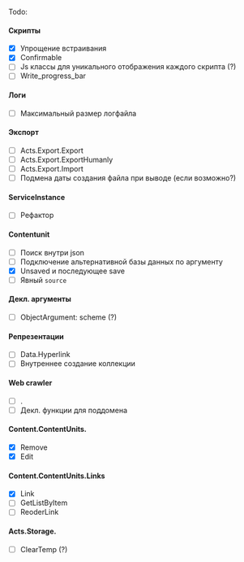 Todo:

#### Скрипты

- [x] Упрощение встраивания
- [x] Сonfirmable
- [ ] Js классы для уникального отображения каждого скрипта (?)
- [ ] Write_progress_bar

#### Логи

- [ ] Максимальный размер логфайла

#### Экспорт

- [ ] Acts.Export.Export
- [ ] Acts.Export.ExportHumanly
- [ ] Acts.Export.Import
- [ ] Подмена даты создания файла при выводе (если возможно?)

#### ServiceInstance

- [ ] Рефактор

#### Contentunit

- [ ] Поиск внутри json
- [ ] Подключение альтернативной базы данных по аргументу
- [x] Unsaved и последующее save
- [ ] Явный `source`

#### Декл. аргументы

- [ ] ObjectArgument: scheme (?)

#### Репрезентации

- [ ] Data.Hyperlink
- [ ] Внутреннее создание коллекции

#### Web crawler

- [ ] .
- [ ] Декл. функции для поддомена

#### Content.ContentUnits.

- [x] Remove
- [x] Edit

#### Content.ContentUnits.Links

- [x] Link
- [ ] GetListByItem
- [ ] ReoderLink

#### Acts.Storage.

- [ ] ClearTemp (?)
